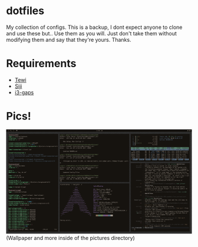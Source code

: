 # dotfiles
My collection of configs.
This is a backup, I dont expect anyone to clone and use these but..
Use them as you will. Just don't take them without modifying them and say that they're yours.
Thanks.

# Requirements
- [Tewi](https://github.com/Lucy/tewi-font) 
- [Siji](https://github.com/stark/siji) 
- [i3-gaps](https://github.com/stark/siji)

# Pics!
![Dirty](https://github.com/hunedd/dotfiles/blob/master/pictures/dirty.png)
(Wallpaper and more inside of the pictures directory)
